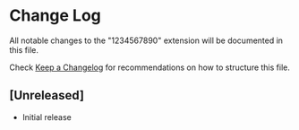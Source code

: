 # Change Log

All notable changes to the "1234567890" extension will be documented in this file.

Check [Keep a Changelog](http://keepachangelog.com/) for recommendations on how to structure this file.

## [Unreleased]

- Initial release